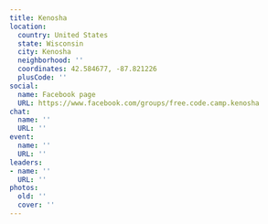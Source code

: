 ```yaml
---
title: Kenosha
location:
  country: United States
  state: Wisconsin
  city: Kenosha
  neighborhood: ''
  coordinates: 42.584677, -87.821226
  plusCode: ''
social:
  name: Facebook page
  URL: https://www.facebook.com/groups/free.code.camp.kenosha
chat:
  name: ''
  URL: ''
event:
  name: ''
  URL: ''
leaders:
- name: ''
  URL: ''
photos:
  old: ''
  cover: ''
---
```

